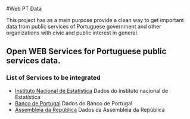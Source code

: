 #Web PT Data

This project has as a main purpose provide a clean way to get important data from public services of Portuguese government
and other organizations with civic and public interest in general.
 

## Open WEB Services for Portuguese public services data.


### List of Services to be integrated

* [Instituto Nacional de Estatística](http://www.ine.pt/)
	Dados do instituto nacional de Estatística
* [Banco de Portugal](http://www.bportugal.pt/)
	Dados do Banco de Portugal
* [Assembleia da República](http://www.parlamento.pt/Paginas/default.aspx)
	Dados da Assembleia da República

